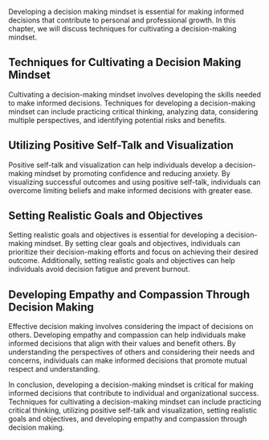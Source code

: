 
Developing a decision making mindset is essential for making informed decisions that contribute to personal and professional growth. In this chapter, we will discuss techniques for cultivating a decision-making mindset.

Techniques for Cultivating a Decision Making Mindset
----------------------------------------------------

Cultivating a decision-making mindset involves developing the skills needed to make informed decisions. Techniques for developing a decision-making mindset can include practicing critical thinking, analyzing data, considering multiple perspectives, and identifying potential risks and benefits.

Utilizing Positive Self-Talk and Visualization
----------------------------------------------

Positive self-talk and visualization can help individuals develop a decision-making mindset by promoting confidence and reducing anxiety. By visualizing successful outcomes and using positive self-talk, individuals can overcome limiting beliefs and make informed decisions with greater ease.

Setting Realistic Goals and Objectives
--------------------------------------

Setting realistic goals and objectives is essential for developing a decision-making mindset. By setting clear goals and objectives, individuals can prioritize their decision-making efforts and focus on achieving their desired outcome. Additionally, setting realistic goals and objectives can help individuals avoid decision fatigue and prevent burnout.

Developing Empathy and Compassion Through Decision Making
---------------------------------------------------------

Effective decision making involves considering the impact of decisions on others. Developing empathy and compassion can help individuals make informed decisions that align with their values and benefit others. By understanding the perspectives of others and considering their needs and concerns, individuals can make informed decisions that promote mutual respect and understanding.

In conclusion, developing a decision-making mindset is critical for making informed decisions that contribute to individual and organizational success. Techniques for cultivating a decision-making mindset can include practicing critical thinking, utilizing positive self-talk and visualization, setting realistic goals and objectives, and developing empathy and compassion through decision making.
